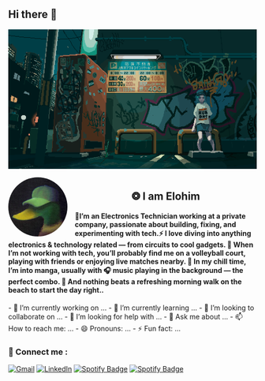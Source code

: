 ## Hi there 👋
<p align="center">
  <img src="https://github.com/Elohiim/Elohiim/blob/main/1.gif" alt="Header GIF">
</p>

<img src="profile.jpg" alt="Profile Image" width="120" align="left" style="border-radius: 60%; margin-right: 15px;" />
<h1>
  <h2 align="center">❂ I am Elohim</h2>
</h1>

<h4 align="left">🌟I’m an Electronics Technician working at a private company, passionate about building, fixing, and experimenting with tech.⚡ I love diving into anything electronics & technology related — from circuits to cool gadgets.
🏐 When I’m not working with tech, you’ll probably find me on a volleyball court, playing with friends or enjoying live matches nearby.
📖 In my chill time, I’m into manga, usually with 🎧 music playing in the background — the perfect combo.
🌅 And nothing beats a refreshing morning walk on the beach to start the day right..</h4>
- 🔭 I’m currently working on ...
- 🌱 I’m currently learning ...
- 👯 I’m looking to collaborate on ...
- 🤔 I’m looking for help with ...
- 💬 Ask me about ...
- 📫 How to reach me: ...
- 😄 Pronouns: ...
- ⚡ Fun fact: ...

 <h3>🧲 Connect me :</h3>
<a href="mailto:sillyswimmer@duck.com">
  <img width="60px" src="https://img.icons8.com/?size=100&id=Cjuj2uISMdQ1&format=png&color=000000" alt="Gmail" /></a> 
  
  <a href="https://www.linkedin.com/in/el%C3%B2him/" target="_blank">
    <img width="60px" src="https://img.icons8.com/?size=100&id=kBCrQMzpQDLQ&format=png&color=000000" alt="LinkedIn" /></a> 
    
<a href="https://open.spotify.com/user/312heb6s5p4rcy6bcvzwsum6n6dy" target="_blank">
  <img width="60px" src="https://img.icons8.com/?size=100&id=G9XXzb9XaEKX&format=png&color=000000" alt="Spotify Badge"></a>
  
<a href="" target="_blank">
  <img width="60px" src="https://img.icons8.com/?size=100&id=12226&format=png&color=000000" alt="Spotify Badge"></a>
